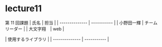 # lecture11

第 11 回課題
| 氏名 | 担当 |
| -------------- | ----------- |
| 小野田一輝 | チームリーダー |
| 大文字翔　| web |



| 使用するライブラリ |
| -------------- | ----------- |